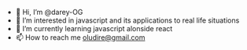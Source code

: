 - 👋 Hi, I’m @darey-OG
- 👀 I’m interested in javascript and its applications to real life situations
- 🌱 I’m currently learning javascript alonside react
- 📫 How to reach me oludire@gmail.com

<!---
darey-OG/darey-OG is a ✨ special ✨ repository because its `README.md` (this file) appears on your GitHub profile.
You can click the Preview link to take a look at your changes.
--->
